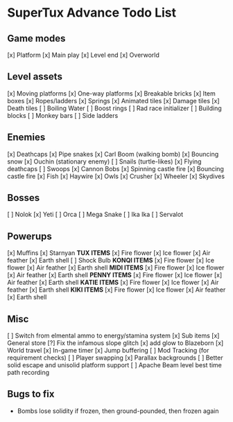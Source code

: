 # SuperTux Advance Todo List

## Game modes

[x] Platform
  [x] Main play
  [x] Level end
[x] Overworld

## Level assets

[x] Moving platforms
[x] One-way platforms
[x] Breakable bricks
[x] Item boxes
[x] Ropes/ladders
[x] Springs
[x] Animated tiles
[x] Damage tiles
[x] Death tiles
[ ] Boiling Water
[ ] Boost rings
[ ] Rad race initializer
[ ] Building blocks
[ ] Monkey bars
[ ] Side ladders

## Enemies

[x] Deathcaps
[x] Pipe snakes
[x] Carl Boom (walking bomb)
[x] Bouncing snow
[x] Ouchin (stationary enemy)
[ ] Snails (turtle-likes)
[x] Flying deathcaps
[ ] Swoops
[x] Cannon Bobs
[x] Spinning castle fire
[x] Bouncing castle fire
[x] Fish
[x] Haywire
[x] Owls
[x] Crusher
[x] Wheeler
[x] Skydives

## Bosses

[ ] Nolok
[x] Yeti
[ ] Orca
[ ] Mega Snake
[ ] Ika Ika
[ ] Servalot

## Powerups

[x] Muffins
[x] Starnyan
**TUX ITEMS**
[x] Fire flower
[x] Ice flower
[x] Air feather
[x] Earth shell
[ ] Shock Bulb
**KONQI ITEMS**
[x] Fire flower
[x] Ice flower
[x] Air feather
[x] Earth shell
**MIDI ITEMS**
[x] Fire flower
[x] Ice flower
[x] Air feather
[x] Earth shell
**PENNY ITEMS**
[x] Fire flower
[x] Ice flower
[x] Air feather
[x] Earth shell
**KATIE ITEMS**
[x] Fire flower
[x] Ice flower
[x] Air feather
[x] Earth shell
**KIKI ITEMS**
[x] Fire flower
[x] Ice flower
[x] Air feather
[x] Earth shell

## Misc

[ ] Switch from elmental ammo to energy/stamina system
[x] Sub items
[x] General store
[?] Fix the infamous slope glitch
[x] add glow to Blazeborn
[x] World travel
[x] In-game timer
[x] Jump buffering
[ ] Mod Tracking (for requirement checks)
[ ] Player swapping
[x] Parallax backgrounds
[ ] Better solid escape and unisolid platform support
[ ] Apache Beam level best time path recording

## Bugs to fix

* Bombs lose solidity if frozen, then ground-pounded, then frozen again
